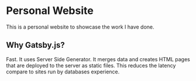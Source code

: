 # Personal Website
This is a personal website to showcase the work I have done.

## Why Gatsby.js?
Fast.
It uses Server Side Generator. It merges data and creates HTML pages that are deployed to the server as static files. This reduces the latency compare to sites run by databases experience.


